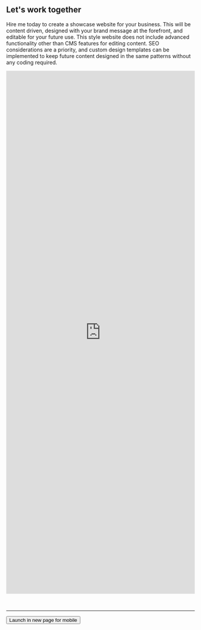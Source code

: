 ## Let's work together

Hire me today to create a showcase website for your business. This will be content driven, designed with your brand message at the forefront, and editable for your future use. 
This style website does not include advanced functionality other than CMS features for editing content. SEO considerations are a priority, and custom design templates can be implemented to keep future content designed in the same patterns without any coding required.

<iframe width="100%" height="1400" src="https://zohosecurepay.com/checkout/qtaam0g-cpfjqr9thkbby/Basic-Standard-website-package" style="border:none;"></iframe>

<br><hr>
<button onclick="window.location.href='https://zohosecurepay.com/checkout/qtaam0g-cpfjqr9thkbby/Basic-Standard-website-package'">Launch in new page for mobile</button>
